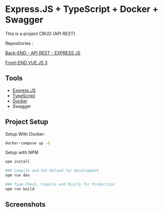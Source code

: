 # Express.JS + TypeScript + Docker + Swagger

This is a project CRUD (API REST)

Repositories :

[Back-END - API REST - EXPRESS JS](https://github.com/ezequidias/express-ts)

[Front-END VUE JS 3](https://github.com/ezequidias/vue3-ts)

## Tools

- [Express.JS](https://expressjs.com/)
- [TypeScript](https://www.typescriptlang.org/)
- [Docker](https://www.docker.com/)
- Swagger

## Project Setup

Setup With Docker:
```sh
docker-compose up -d
```

Setup with NPM
```sh
npm install

### Compile and Hot-Reload for Development
npm run dev

### Type-Check, Compile and Minify for Production
npm run build
```

## Screenshots

